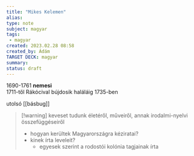 ```yaml
---
title: "Mikes Kelemen"
alias: 
type: note
subject: magyar
tags:
 - magyar
created: 2023.02.28 08:58
created_by: Ádám
TARGET DECK: magyar
summary: 
status: draft
---
```

1690-1761
**nemesi**  
1711-től Rákócival bújdosik haláláig 1735-ben

utolsó [[básbug]]

>[!warning] keveset tudunk életéről, műveiről, annak irodalmi-nyelvi összefüggéseiről
>- hogyan kerültek Magyarországra kéziratai?
>- kinek írta leveleit?
>	- egyesek szerint a rodostói kolónia tagjainak írta

